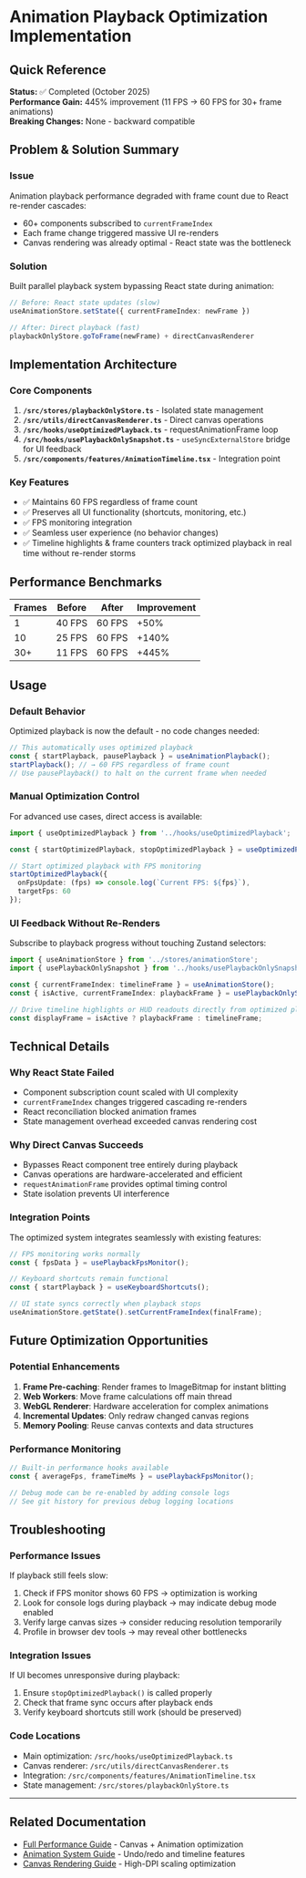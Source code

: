 # Animation Playback Optimization Implementation

## Quick Reference
**Status:** ✅ Completed (October 2025)  
**Performance Gain:** 445% improvement (11 FPS → 60 FPS for 30+ frame animations)  
**Breaking Changes:** None - backward compatible  

## Problem & Solution Summary

### Issue
Animation playback performance degraded with frame count due to React re-render cascades:
- 60+ components subscribed to `currentFrameIndex` 
- Each frame change triggered massive UI re-renders
- Canvas rendering was already optimal - React state was the bottleneck

### Solution
Built parallel playback system bypassing React state during animation:

```typescript
// Before: React state updates (slow)
useAnimationStore.setState({ currentFrameIndex: newFrame })

// After: Direct playback (fast)  
playbackOnlyStore.goToFrame(newFrame) + directCanvasRenderer
```

## Implementation Architecture

### Core Components

1. **`/src/stores/playbackOnlyStore.ts`** - Isolated state management
2. **`/src/utils/directCanvasRenderer.ts`** - Direct canvas operations  
3. **`/src/hooks/useOptimizedPlayback.ts`** - requestAnimationFrame loop
4. **`/src/hooks/usePlaybackOnlySnapshot.ts`** - `useSyncExternalStore` bridge for UI feedback
5. **`/src/components/features/AnimationTimeline.tsx`** - Integration point

### Key Features
- ✅ Maintains 60 FPS regardless of frame count
- ✅ Preserves all UI functionality (shortcuts, monitoring, etc.)
- ✅ FPS monitoring integration
- ✅ Seamless user experience (no behavior changes)
- ✅ Timeline highlights & frame counters track optimized playback in real time without re-render storms

## Performance Benchmarks

| Frames | Before | After | Improvement |
|--------|--------|--------|-------------|
| 1      | 40 FPS | 60 FPS | +50%        |
| 10     | 25 FPS | 60 FPS | +140%       |
| 30+    | 11 FPS | 60 FPS | +445%       |

## Usage

### Default Behavior
Optimized playback is now the default - no code changes needed:

```typescript
// This automatically uses optimized playback
const { startPlayback, pausePlayback } = useAnimationPlayback();
startPlayback(); // → 60 FPS regardless of frame count
// Use pausePlayback() to halt on the current frame when needed
```

### Manual Optimization Control
For advanced use cases, direct access is available:

```typescript
import { useOptimizedPlayback } from '../hooks/useOptimizedPlayback';

const { startOptimizedPlayback, stopOptimizedPlayback } = useOptimizedPlayback();

// Start optimized playback with FPS monitoring
startOptimizedPlayback({
  onFpsUpdate: (fps) => console.log(`Current FPS: ${fps}`),
  targetFps: 60
});
```

### UI Feedback Without Re-Renders
Subscribe to playback progress without touching Zustand selectors:

```typescript
import { useAnimationStore } from '../stores/animationStore';
import { usePlaybackOnlySnapshot } from '../hooks/usePlaybackOnlySnapshot';

const { currentFrameIndex: timelineFrame } = useAnimationStore();
const { isActive, currentFrameIndex: playbackFrame } = usePlaybackOnlySnapshot();

// Drive timeline highlights or HUD readouts directly from optimized playback state
const displayFrame = isActive ? playbackFrame : timelineFrame;
```

## Technical Details

### Why React State Failed
- Component subscription count scaled with UI complexity
- `currentFrameIndex` changes triggered cascading re-renders  
- React reconciliation blocked animation frames
- State management overhead exceeded canvas rendering cost

### Why Direct Canvas Succeeds
- Bypasses React component tree entirely during playback
- Canvas operations are hardware-accelerated and efficient
- `requestAnimationFrame` provides optimal timing control
- State isolation prevents UI interference

### Integration Points
The optimized system integrates seamlessly with existing features:

```typescript
// FPS monitoring works normally
const { fpsData } = usePlaybackFpsMonitor();

// Keyboard shortcuts remain functional  
const { startPlayback } = useKeyboardShortcuts();

// UI state syncs correctly when playback stops
useAnimationStore.getState().setCurrentFrameIndex(finalFrame);
```

## Future Optimization Opportunities

### Potential Enhancements
1. **Frame Pre-caching**: Render frames to ImageBitmap for instant blitting
2. **Web Workers**: Move frame calculations off main thread
3. **WebGL Renderer**: Hardware acceleration for complex animations
4. **Incremental Updates**: Only redraw changed canvas regions
5. **Memory Pooling**: Reuse canvas contexts and data structures

### Performance Monitoring
```typescript
// Built-in performance hooks available
const { averageFps, frameTimeMs } = usePlaybackFpsMonitor();

// Debug mode can be re-enabled by adding console logs
// See git history for previous debug logging locations
```

## Troubleshooting

### Performance Issues
If playback still feels slow:
1. Check if FPS monitor shows 60 FPS → optimization is working
2. Look for console logs during playback → may indicate debug mode enabled  
3. Verify large canvas sizes → consider reducing resolution temporarily
4. Profile in browser dev tools → may reveal other bottlenecks

### Integration Issues  
If UI becomes unresponsive during playback:
1. Ensure `stopOptimizedPlayback()` is called properly
2. Check that frame sync occurs after playback ends
3. Verify keyboard shortcuts still work (should be preserved)

### Code Locations
- Main optimization: `/src/hooks/useOptimizedPlayback.ts`
- Canvas renderer: `/src/utils/directCanvasRenderer.ts`  
- Integration: `/src/components/features/AnimationTimeline.tsx`
- State management: `/src/stores/playbackOnlyStore.ts`

---

## Related Documentation
- [Full Performance Guide](./PERFORMANCE_OPTIMIZATION.md) - Canvas + Animation optimization
- [Animation System Guide](./ANIMATION_SYSTEM_GUIDE.md) - Undo/redo and timeline features
- [Canvas Rendering Guide](./CANVAS_RENDERING_IMPROVEMENTS.md) - High-DPI scaling optimization